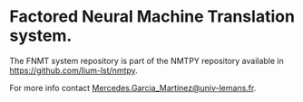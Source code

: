 #  Factored Neural Machine Translation system.

The FNMT system repository is part of the NMTPY repository available in https://github.com/lium-lst/nmtpy.

For more info contact Mercedes.Garcia_Martinez@univ-lemans.fr.
